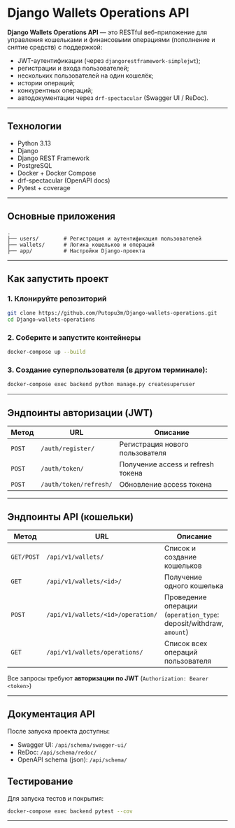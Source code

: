 # Django Wallets Operations API

**Django Wallets Operations API** — это RESTful веб-приложение для управления кошельками и финансовыми операциями (пополнение и снятие средств) с поддержкой:
- JWT-аутентификации (через `djangorestframework-simplejwt`);
- регистрации и входа пользователей;
- нескольких пользователей на один кошелёк;
- истории операций;
- конкурентных операций;
- автодокументации через `drf-spectacular` (Swagger UI / ReDoc).

---

## Технологии

- Python 3.13
- Django
- Django REST Framework
- PostgreSQL
- Docker + Docker Compose
- drf-spectacular (OpenAPI docs)
- Pytest + coverage

---

## Основные приложения

```
.
├── users/        # Регистрация и аутентификация пользователей
├── wallets/      # Логика кошельков и операций
├── app/          # Настройки Django-проекта

```

---

## Как запустить проект

### 1. Клонируйте репозиторий

```bash
git clone https://github.com/Putopu3m/Django-wallets-operations.git
cd Django-wallets-operations
```

### 2. Соберите и запустите контейнеры

```bash
docker-compose up --build
```

### 3. Создание суперпользователя (в другом терминале):

```bash
docker-compose exec backend python manage.py createsuperuser
```

---

## Эндпоинты авторизации (JWT)

| Метод | URL | Описание |
|-------|-----|----------|
| `POST` | `/auth/register/` | Регистрация нового пользователя |
| `POST` | `/auth/token/` | Получение access и refresh токена |
| `POST` | `/auth/token/refresh/` | Обновление access токена |

---

## Эндпоинты API (кошельки)

| Метод | URL | Описание |
|-------|-----|----------|
| `GET/POST` | `/api/v1/wallets/` | Список и создание кошельков |
| `GET` | `/api/v1/wallets/<id>/` | Получение одного кошелька |
| `POST` | `/api/v1/wallets/<id>/operation/` | Проведение операции (`operation_type`: deposit/withdraw, `amount`) |
| `GET` | `/api/v1/wallets/operations/` | Список всех операций пользователя |

Все запросы требуют **авторизации по JWT** (`Authorization: Bearer <token>`)

---

## Документация API

После запуска проекта доступны:

- Swagger UI: `/api/schema/swagger-ui/`
- ReDoc: `/api/schema/redoc/`
- OpenAPI schema (json): `/api/schema/`



## Тестирование

Для запуска тестов и покрытия:

```bash
docker-compose exec backend pytest --cov
```

---